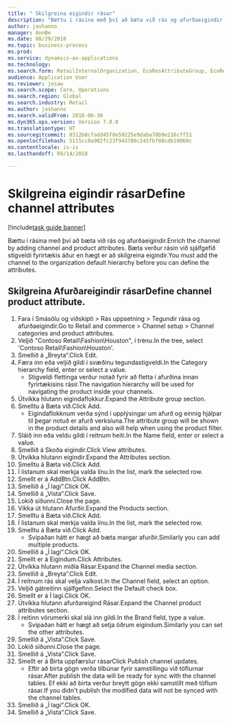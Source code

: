```yaml
--- 
title: " Skilgreina eigindir rásar"
description: "Bættu í rásina með því að bæta við rás og afurðaeigindir."
author: jashanno
manager: AnnBe
ms.date: 08/29/2018
ms.topic: business-process
ms.prod: 
ms.service: dynamics-ax-applications
ms.technology: 
ms.search.form: RetailInternalOrganization, EcoResAttributeGroup, EcoResAttributeGroupAttribute, RetailAddChannelItems, RetailCatalogProductAttributeValue, RetailMedia
audience: Application User
ms.reviewer: josaw
ms.search.scope: Core, Operations
ms.search.region: Global
ms.search.industry: Retail
ms.author: jashanno
ms.search.validFrom: 2016-06-30
ms.dyn365.ops.version: Version 7.0.0
ms.translationtype: HT
ms.sourcegitcommit: 0312b8cfadd45f8e59225e9daba78b9e216cff51
ms.openlocfilehash: 5115cc0a902fc23f943700c245fbf08cdb10060c
ms.contentlocale: is-is
ms.lasthandoff: 09/14/2018

---
```

# <a name="define-channel-attributes"></a><span data-ttu-id="f2a3b-103"> Skilgreina eigindir rásar</span><span class="sxs-lookup"><span data-stu-id="f2a3b-103">Define channel attributes</span></span>

[!include[task guide banner](../includes/task-guide-banner.md)]

<span data-ttu-id="f2a3b-104">Bættu í rásina með því að bæta við rás og afurðaeigindir.</span><span class="sxs-lookup"><span data-stu-id="f2a3b-104">Enrich the channel by adding channel and product attributes.</span></span> <span data-ttu-id="f2a3b-105">Bæta verður rásin við sjálfgefið stigveldi fyrirtækis áður en hægt er að skilgreina eigindir.</span><span class="sxs-lookup"><span data-stu-id="f2a3b-105">You must add the channel to the organization default hierarchy before you can define the attributes.</span></span>


## <a name="define-channel-product-attribute"></a><span data-ttu-id="f2a3b-106">Skilgreina Afurðareigindir rásar</span><span class="sxs-lookup"><span data-stu-id="f2a3b-106">Define channel product attribute.</span></span>
1. <span data-ttu-id="f2a3b-107">Fara í Smásölu og viðskipti > Rás uppsetning > Tegundir rása og afurðaeigindir.</span><span class="sxs-lookup"><span data-stu-id="f2a3b-107">Go to Retail and commerce > Channel setup > Channel categories and product attributes.</span></span>
2. <span data-ttu-id="f2a3b-108">Veljið "Contoso Retail\Fashion\Houston", í trénu.</span><span class="sxs-lookup"><span data-stu-id="f2a3b-108">In the tree, select 'Contoso Retail\Fashion\Houston'.</span></span>
3. <span data-ttu-id="f2a3b-109">Smellið á „Breyta“.</span><span class="sxs-lookup"><span data-stu-id="f2a3b-109">Click Edit.</span></span>
4. <span data-ttu-id="f2a3b-110">Færa inn eða veljið gildi í svæðinu tegundastigveldi.</span><span class="sxs-lookup"><span data-stu-id="f2a3b-110">In the Category hierarchy field, enter or select a value.</span></span>
    * <span data-ttu-id="f2a3b-111">Stigveldi flettinga verður notað fyrir að fletta í afurðina innan fyrirtækisins rásir.</span><span class="sxs-lookup"><span data-stu-id="f2a3b-111">The navigation hierarchy will be used for navigating the product inside your channels.</span></span>  
5. <span data-ttu-id="f2a3b-112">Útvíkka hlutann eigindaflokkur.</span><span class="sxs-lookup"><span data-stu-id="f2a3b-112">Expand the Attribute group section.</span></span>
6. <span data-ttu-id="f2a3b-113">Smelltu á Bæta við.</span><span class="sxs-lookup"><span data-stu-id="f2a3b-113">Click Add.</span></span>
    * <span data-ttu-id="f2a3b-114">Eigindaflokknum verða sýnd í upplýsingar um afurð og einnig hjálpar til þegar notuð er afurð verksíuna.</span><span class="sxs-lookup"><span data-stu-id="f2a3b-114">The attribute group will be shown in the product details and also will help when using the product filter.</span></span>  
7. <span data-ttu-id="f2a3b-115">Sláið inn eða veldu gildi í reitnum heiti.</span><span class="sxs-lookup"><span data-stu-id="f2a3b-115">In the Name field, enter or select a value.</span></span>
8. <span data-ttu-id="f2a3b-116">Smellið á Skoða eigindir.</span><span class="sxs-lookup"><span data-stu-id="f2a3b-116">Click View attributes.</span></span>
9. <span data-ttu-id="f2a3b-117">Útvíkka hlutann eigindir.</span><span class="sxs-lookup"><span data-stu-id="f2a3b-117">Expand the Attributes section.</span></span>
10. <span data-ttu-id="f2a3b-118">Smelltu á Bæta við.</span><span class="sxs-lookup"><span data-stu-id="f2a3b-118">Click Add.</span></span>
11. <span data-ttu-id="f2a3b-119">Í listanum skal merkja valda línu.</span><span class="sxs-lookup"><span data-stu-id="f2a3b-119">In the list, mark the selected row.</span></span>
12. <span data-ttu-id="f2a3b-120">Smellt er á AddBtn.</span><span class="sxs-lookup"><span data-stu-id="f2a3b-120">Click AddBtn.</span></span>
13. <span data-ttu-id="f2a3b-121">Smellið á „Í lagi“.</span><span class="sxs-lookup"><span data-stu-id="f2a3b-121">Click OK.</span></span>
14. <span data-ttu-id="f2a3b-122">Smellið á „Vista“.</span><span class="sxs-lookup"><span data-stu-id="f2a3b-122">Click Save.</span></span>
15. <span data-ttu-id="f2a3b-123">Lokið síðunni.</span><span class="sxs-lookup"><span data-stu-id="f2a3b-123">Close the page.</span></span>
16. <span data-ttu-id="f2a3b-124">Víkka út hlutann Afurðir.</span><span class="sxs-lookup"><span data-stu-id="f2a3b-124">Expand the Products section.</span></span>
17. <span data-ttu-id="f2a3b-125">Smelltu á Bæta við.</span><span class="sxs-lookup"><span data-stu-id="f2a3b-125">Click Add.</span></span>
18. <span data-ttu-id="f2a3b-126">Í listanum skal merkja valda línu.</span><span class="sxs-lookup"><span data-stu-id="f2a3b-126">In the list, mark the selected row.</span></span>
19. <span data-ttu-id="f2a3b-127">Smelltu á Bæta við.</span><span class="sxs-lookup"><span data-stu-id="f2a3b-127">Click Add.</span></span>
    * <span data-ttu-id="f2a3b-128">Svipaðan hátt er hægt að bæta margar afurðir.</span><span class="sxs-lookup"><span data-stu-id="f2a3b-128">Similarly you can add multiple products.</span></span>  
20. <span data-ttu-id="f2a3b-129">Smellið á „Í lagi“.</span><span class="sxs-lookup"><span data-stu-id="f2a3b-129">Click OK.</span></span>
21. <span data-ttu-id="f2a3b-130">Smellt er á Eigindum.</span><span class="sxs-lookup"><span data-stu-id="f2a3b-130">Click Attributes.</span></span>
22. <span data-ttu-id="f2a3b-131">Útvíkka hlutann miðla Rásar.</span><span class="sxs-lookup"><span data-stu-id="f2a3b-131">Expand the Channel media section.</span></span>
23. <span data-ttu-id="f2a3b-132">Smellið á „Breyta“.</span><span class="sxs-lookup"><span data-stu-id="f2a3b-132">Click Edit.</span></span>
24. <span data-ttu-id="f2a3b-133">Í reitnum rás skal velja valkost.</span><span class="sxs-lookup"><span data-stu-id="f2a3b-133">In the Channel field, select an option.</span></span>
25. <span data-ttu-id="f2a3b-134">Veljið gátreitinn sjálfgefinn.</span><span class="sxs-lookup"><span data-stu-id="f2a3b-134">Select the Default check box.</span></span>
26. <span data-ttu-id="f2a3b-135">Smellt er á Í lagi.</span><span class="sxs-lookup"><span data-stu-id="f2a3b-135">Click OK.</span></span>
27. <span data-ttu-id="f2a3b-136">Útvíkka hlutann afurðareigind Rásar.</span><span class="sxs-lookup"><span data-stu-id="f2a3b-136">Expand the Channel product attributes section.</span></span>
28. <span data-ttu-id="f2a3b-137">Í reitinn vörumerki skal slá inn gildi.</span><span class="sxs-lookup"><span data-stu-id="f2a3b-137">In the Brand field, type a value.</span></span>
    * <span data-ttu-id="f2a3b-138">Svipaðan hátt er hægt að setja öðrum eigindum.</span><span class="sxs-lookup"><span data-stu-id="f2a3b-138">Similarly you can set the other attributes.</span></span>  
29. <span data-ttu-id="f2a3b-139">Smellið á „Vista“.</span><span class="sxs-lookup"><span data-stu-id="f2a3b-139">Click Save.</span></span>
30. <span data-ttu-id="f2a3b-140">Lokið síðunni.</span><span class="sxs-lookup"><span data-stu-id="f2a3b-140">Close the page.</span></span>
31. <span data-ttu-id="f2a3b-141">Smellið á „Vista“.</span><span class="sxs-lookup"><span data-stu-id="f2a3b-141">Click Save.</span></span>
32. <span data-ttu-id="f2a3b-142">Smellt er á Birta uppfærslur rásar</span><span class="sxs-lookup"><span data-stu-id="f2a3b-142">Click Publish channel updates.</span></span>
    * <span data-ttu-id="f2a3b-143">Eftir að birta gögn verða tilbúnar fyrir samstillingu við töflurnar rásar.</span><span class="sxs-lookup"><span data-stu-id="f2a3b-143">After publish the data will be ready for sync with the channel tables.</span></span> <span data-ttu-id="f2a3b-144">Ef ekki að birta verður breytt gögn ekki samstillt með töflum rásar.</span><span class="sxs-lookup"><span data-stu-id="f2a3b-144">If you didn't publish the modified data will not be synced with the channel tables.</span></span>  
33. <span data-ttu-id="f2a3b-145">Smellið á „Í lagi“.</span><span class="sxs-lookup"><span data-stu-id="f2a3b-145">Click OK.</span></span>
34. <span data-ttu-id="f2a3b-146">Smellið á „Vista“.</span><span class="sxs-lookup"><span data-stu-id="f2a3b-146">Click Save.</span></span>


